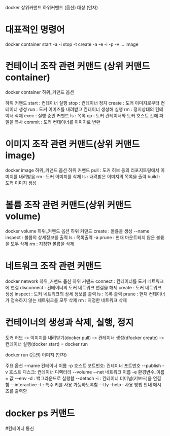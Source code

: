 docker  상위커맨드 하위커맨드 (옵션) 대상 (인자)

# 대표적인 명령어

docker    container      start        -a
                                      -i
                         stop         -t
                         create       -a
                                      -e
                                      -i
                                      -p
                                      -v
                                      ...
          image

# 컨테이너 조작 관련 커맨드 (상위 커맨드 container)
docker container 하위_커맨드 옵션

하위 커맨드 start  : 컨테이너 실행
         stop   : 컨테이너 정지
         create : 도커 이미지로부터 컨테이너 생성
         run    : 도커 이미즈를 내려받고 컨테이너 생성해 실행
         rm     : 정지상태의 컨테이너 삭제
         exec   : 실행 중인 커맨드
         ls     : 목록
         cp     : 도커 컨테이너와 도커 호스트 간에 파일을 복사
         commit : 도커 컨테이너를 이미지로 변환


# 이미지 조작 관련 커맨드(상위 커맨드 image)
docker image 하위_커맨드 옵션
하위 커맨드 pull  : 도커 허브 등의 리포지토링에서 이미지를 내려받음
         rm    : 도커 이미지를 삭제
         ls    : 내려받은 이미지의 목록을 출력
         build : 도커 이미지 생성

# 볼륨 조작 관련 커맨드(상위 커맨드 volume)
docker volume 하위_커맨드 옵션
하위 커맨드 create : 볼륨을 생성 --name
         inspect : 볼륨의 상세정보를 출력
         ls      : 목록출력 -a
         prune   : 현재 마운트되지 않은 볼륨을 모두 삭제
         rm      : 지정한 볼륨을 삭제

# 네트워크 조작 관련 커맨드
docker network 하위_커맨드 옵션
하위 커맨드
connect : 컨테이너를 도커 네트워크에 연결
disconnect : 컨테이너의 도커 네트워크 연결을 해제
create : 도커 네트워크 생성
inspect : 도커 네트워크의 상세 정보를 출력
ls : 목록 출력
prune : 현재 컨테이너가 접속하지 않는 네트워크를 모두 삭제
rm : 지정한 네트워크 삭제


# 컨테이너의 생성과 삭제, 실행, 정지

도커 허브 -> 이미지를 내려받기(docker pull) -> 컨테이너 생성(dfocker create) -> 컨테이너 실행(docker start) = docker run

docker run (옵션) 이미지 (인자)

주요 옵션
--name 컨테이너 이름
-p 호스트 포트번호: 컨테이너 포트번호     --publish
-v 호스트 디스크: 컨테이너 디렉터리      --volume
--net 네트워크 이름
-e 환경변수_이름 = 값                --env
-d : 백그라운드로 실행함              --detach
-i : 컨테이너 터미널(키보드)을 연결함    --interactive
-t : 특수 키를 사용 가능하도록함        --tty
-help : 사용 방법 안내 메시즈를 출력함

# docker ps 커맨드


#컨테이너 통신















        
